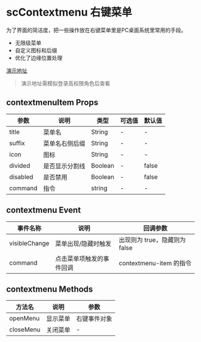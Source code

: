 # scContextmenu 右键菜单
为了界面的简洁度，把一些操作放在右键菜单里是PC桌面系统里常用的手段。
- 无限级菜单
- 自定义图标和后缀
- 优化了边缘位置处理

[演示地址](https://python-abc.xyz/scui-doc/demo/#/vab/contextmenu)
> 演示地址需模拟登录高权限角色后查看

## contextmenuItem Props
|参数		|说明											|类型				|可选值	|默认值					|
|--			|--												|--					|--		|--						|
|title		|菜单名											|String				|-		|-						|
|suffix		|菜单名右侧后缀									|String				|-		|-						|
|icon		|图标											|String				|-		|-						|
|divided	|是否显示分割线									|Boolean			|-		|false					|
|disabled	|是否禁用										|Boolean			|-		|false					|
|command	|指令											|string				|-		|-						|

## contextmenu Event
|事件名称		|说明										|回调参数						|
|--				|--											|--								|
|visibleChange	|菜单出现/隐藏时触发							|出现则为 true，隐藏则为 false	|
|command		|点击菜单项触发的事件回调						|contextmenu-item 的指令	|

## contextmenu Methods
|方法名			|说明										|参数							|
|--				|--											|--								|
|openMenu		|显示菜单									|右键事件对象						|
|closeMenu		|关闭菜单									|-								|